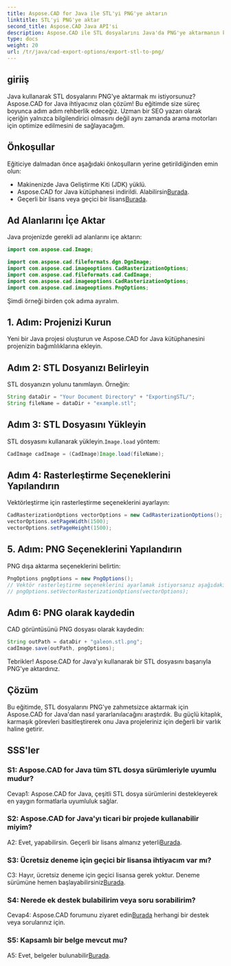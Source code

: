 ```yaml
---
title: Aspose.CAD for Java ile STL'yi PNG'ye aktarın
linktitle: STL'yi PNG'ye aktar
second_title: Aspose.CAD Java API'si
description: Aspose.CAD ile STL dosyalarını Java'da PNG'ye aktarmanın kusursuz sürecini keşfedin. İş akışınızı basitleştirin ve Java projelerinizi zahmetsizce geliştirin.
type: docs
weight: 20
url: /tr/java/cad-export-options/export-stl-to-png/
---
```

## giriiş

Java kullanarak STL dosyalarını PNG'ye aktarmak mı istiyorsunuz? Aspose.CAD for Java ihtiyacınız olan çözüm! Bu eğitimde size süreç boyunca adım adım rehberlik edeceğiz. Uzman bir SEO yazarı olarak içeriğin yalnızca bilgilendirici olmasını değil aynı zamanda arama motorları için optimize edilmesini de sağlayacağım.

## Önkoşullar

Eğiticiye dalmadan önce aşağıdaki önkoşulların yerine getirildiğinden emin olun:

- Makinenizde Java Geliştirme Kiti (JDK) yüklü.
-  Aspose.CAD for Java kütüphanesi indirildi. Alabilirsin[Burada](https://releases.aspose.com/cad/java/).
-  Geçerli bir lisans veya geçici bir lisans[Burada](https://purchase.aspose.com/temporary-license/).

## Ad Alanlarını İçe Aktar

Java projenizde gerekli ad alanlarını içe aktarın:

```java
import com.aspose.cad.Image;

import com.aspose.cad.fileformats.dgn.DgnImage;
import com.aspose.cad.imageoptions.CadRasterizationOptions;
import com.aspose.cad.fileformats.cad.CadImage;
import com.aspose.cad.imageoptions.CadRasterizationOptions;
import com.aspose.cad.imageoptions.PngOptions;
```

Şimdi örneği birden çok adıma ayıralım.

## 1. Adım: Projenizi Kurun

Yeni bir Java projesi oluşturun ve Aspose.CAD for Java kütüphanesini projenizin bağımlılıklarına ekleyin.

## Adım 2: STL Dosyanızı Belirleyin

STL dosyanızın yolunu tanımlayın. Örneğin:

```java
String dataDir = "Your Document Directory" + "ExportingSTL/";
String fileName = dataDir + "example.stl";
```

## Adım 3: STL Dosyasını Yükleyin

 STL dosyasını kullanarak yükleyin.`Image.load` yöntem:

```java
CadImage cadImage = (CadImage)Image.load(fileName);
```

## Adım 4: Rasterleştirme Seçeneklerini Yapılandırın

Vektörleştirme için rasterleştirme seçeneklerini ayarlayın:

```java
CadRasterizationOptions vectorOptions = new CadRasterizationOptions();
vectorOptions.setPageWidth(1500);
vectorOptions.setPageHeight(1500);
```

## 5. Adım: PNG Seçeneklerini Yapılandırın

PNG dışa aktarma seçeneklerini belirtin:

```java
PngOptions pngOptions = new PngOptions();
// Vektör rasterleştirme seçeneklerini ayarlamak istiyorsanız aşağıdaki satırın açıklamasını kaldırın
// pngOptions.setVectorRasterizationOptions(vectorOptions);
```

## Adım 6: PNG olarak kaydedin

CAD görüntüsünü PNG dosyası olarak kaydedin:

```java
String outPath = dataDir + "galeon.stl.png";
cadImage.save(outPath, pngOptions);
```

Tebrikler! Aspose.CAD for Java'yı kullanarak bir STL dosyasını başarıyla PNG'ye aktardınız.

## Çözüm

Bu eğitimde, STL dosyalarını PNG'ye zahmetsizce aktarmak için Aspose.CAD for Java'dan nasıl yararlanılacağını araştırdık. Bu güçlü kitaplık, karmaşık görevleri basitleştirerek onu Java projeleriniz için değerli bir varlık haline getirir.

## SSS'ler

### S1: Aspose.CAD for Java tüm STL dosya sürümleriyle uyumlu mudur?

Cevap1: Aspose.CAD for Java, çeşitli STL dosya sürümlerini destekleyerek en yaygın formatlarla uyumluluk sağlar.

### S2: Aspose.CAD for Java'yı ticari bir projede kullanabilir miyim?

 A2: Evet, yapabilirsin. Geçerli bir lisans almanız yeterli[Burada](https://purchase.aspose.com/buy).

### S3: Ücretsiz deneme için geçici bir lisansa ihtiyacım var mı?

 C3: Hayır, ücretsiz deneme için geçici lisansa gerek yoktur. Deneme sürümüne hemen başlayabilirsiniz[Burada](https://releases.aspose.com/).

### S4: Nerede ek destek bulabilirim veya soru sorabilirim?

 Cevap4: Aspose.CAD forumunu ziyaret edin[Burada](https://forum.aspose.com/c/cad/19) herhangi bir destek veya sorularınız için.

### S5: Kapsamlı bir belge mevcut mu?

 A5: Evet, belgeler bulunabilir[Burada](https://reference.aspose.com/cad/java/).